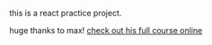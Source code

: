 this is a react practice project.

huge thanks to max! [check out his full course online](https://www.youtube.com/watch?v=4baq00tHfmA)
